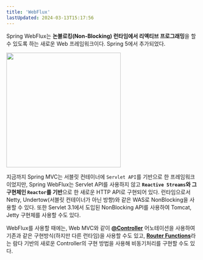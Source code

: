 ```yaml
---
title: 'WebFlux'
lastUpdated: 2024-03-13T15:17:56
---
```


Spring WebFlux는 **논블로킹(Non-Blocking) 런타임에서 리액티브 프로그래밍**을 할 수 있도록 하는 새로운 Web 프레임워크이다. Spring 5에서 추가되었다.

<img src="https://user-images.githubusercontent.com/81006587/206968529-a61ff8bd-6d61-420d-97b5-e95bc2d2b061.png" height=300px>

지금까지 Spring MVC는 서블릿 컨테이너에 `Servlet API`를 기반으로 한 프레임워크이었지만, Spring WebFlux는 Servlet API를 사용하지 않고 **`Reactive Streams`와 그 구현체인 `Reactor`를 기반**으로 한 새로운 HTTP API로 구현되어 있다. 런타임으로서 Netty, Undertow(서블릿 컨테이너가 아닌 방향)와 같은 WAS로 NonBlocking을 사용할 수 있다. 또한 Servlet 3.1에서 도입된 NonBlocking API를 사용하여 Tomcat, Jetty 구현체를 사용할 수도 있다.

WebFlux를 사용할 때에는, Web MVC와 같이 <a href="./@Controller.md">**@Controller**</a> 어노테이션을 사용하여 기존과 같은 구현방식(하지만 다른 런타임)을 사용할 수도 있고, <a href="./RouterFunctions.md">**Router Functions**</a>라는 람다 기반의 새로운 Controller의 구현 방법을 사용해 비동기처리를 구현할 수도 있다.